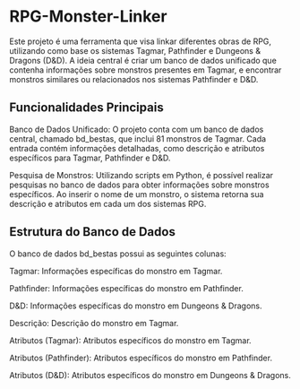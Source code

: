 # RPG-Monster-Linker

Este projeto é uma ferramenta que visa linkar diferentes obras de RPG, utilizando como base os sistemas Tagmar, Pathfinder e Dungeons & Dragons (D&D). A ideia central é criar um banco de dados unificado que contenha informações sobre monstros presentes em Tagmar, e encontrar monstros similares ou relacionados nos sistemas Pathfinder e D&D.

## Funcionalidades Principais

Banco de Dados Unificado: O projeto conta com um banco de dados central, chamado bd_bestas, que inclui 81 monstros de Tagmar. Cada entrada contém informações detalhadas, como descrição e atributos específicos para Tagmar, Pathfinder e D&D.

Pesquisa de Monstros: Utilizando scripts em Python, é possível realizar pesquisas no banco de dados para obter informações sobre monstros específicos. Ao inserir o nome de um monstro, o sistema retorna sua descrição e atributos em cada um dos sistemas RPG.

## Estrutura do Banco de Dados

O banco de dados bd_bestas possui as seguintes colunas:

Tagmar: Informações específicas do monstro em Tagmar.

Pathfinder: Informações específicas do monstro em Pathfinder.

D&D: Informações específicas do monstro em Dungeons & Dragons.

Descrição: Descrição do monstro em Tagmar.

Atributos (Tagmar): Atributos específicos do monstro em Tagmar.

Atributos (Pathfinder): Atributos específicos do monstro em Pathfinder.

Atributos (D&D): Atributos específicos do monstro em Dungeons & Dragons.
